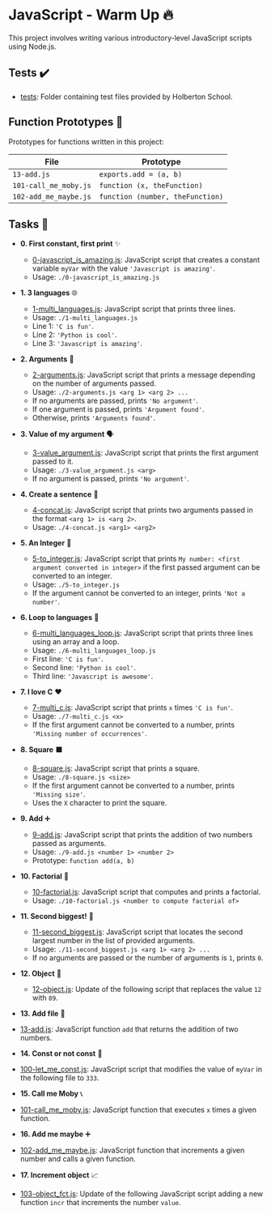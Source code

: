 # JavaScript - Warm Up 🔥

This project involves writing various introductory-level JavaScript scripts using Node.js.

## Tests ✔️

* [tests](./tests): Folder containing test files provided by Holberton School.

## Function Prototypes 💾

Prototypes for functions written in this project:

| File                  | Prototype                                  |
|-----------------------|--------------------------------------------|
| `13-add.js`           | `exports.add = (a, b)`                     |
| `101-call_me_moby.js` | `function (x, theFunction)`                |
| `102-add_me_maybe.js` | `function (number, theFunction)`           |

## Tasks 📄

* **0. First constant, first print** ✨
  * [0-javascript_is_amazing.js](./0-javascript_is_amazing.js): JavaScript script that creates a constant variable `myVar` with the value `'Javascript is amazing'`.
  * Usage: `./0-javascript_is_amazing.js`

* **1. 3 languages** 🌐
  * [1-multi_languages.js](./1-multi_languages.js): JavaScript script that prints three lines.
  * Usage: `./1-multi_languages.js`
  * Line 1: `'C is fun'`.
  * Line 2: `'Python is cool'`.
  * Line 3: `'Javascript is amazing'`.

* **2. Arguments** 💬
  * [2-arguments.js](./2-arguments.js): JavaScript script that prints a message depending on the number of arguments passed.
  * Usage: `./2-arguments.js <arg 1> <arg 2> ...`
  * If no arguments are passed, prints `'No argument'`.
  * If one argument is passed, prints `'Argument found'`.
  * Otherwise, prints `'Arguments found'`.

* **3. Value of my argument** 🗣️
  * [3-value_argument.js](./3-value_argument.js): JavaScript script that prints the first argument passed to it.
  * Usage: `./3-value_argument.js <arg>`
  * If no argument is passed, prints `'No argument'`.

* **4. Create a sentence** 📝
  * [4-concat.js](./4-concat.js): JavaScript script that prints two arguments passed in the format `<arg 1> is <arg 2>`.
  * Usage: `./4-concat.js <arg1> <arg2>`

* **5. An Integer** 🔢
  * [5-to_integer.js](./5-to_integer.js): JavaScript script that prints `My number: <first argument converted in integer>` if the first passed argument can be converted to an integer.
  * Usage: `./5-to_integer.js`
  * If the argument cannot be converted to an integer, prints `'Not a number'`.

* **6. Loop to languages** 🔄
  * [6-multi_languages_loop.js](./6-multi_languages_loop.js): JavaScript script that prints three lines using an array and a loop.
  * Usage: `./6-multi_languages_loop.js`
  * First line: `'C is fun'`.
  * Second line: `'Python is cool'`.
  * Third line: `'Javascript is awesome'`.

* **7. I love C** ❤️
  * [7-multi_c.js](./7-multi_c.js): JavaScript script that prints `x` times `'C is fun'`.
  * Usage: `./7-multi_c.js <x>`
  * If the first argument cannot be converted to a number, prints `'Missing number of occurrences'`.

* **8. Square** ⬛
  * [8-square.js](./8-square.js): JavaScript script that prints a square.
  * Usage: `./8-square.js <size>`
  * If the first argument cannot be converted to a number, prints `'Missing size'`.
  * Uses the `X` character to print the square.

* **9. Add** ➕
  * [9-add.js](./9-add.js): JavaScript script that prints the addition of two numbers passed as arguments.
  * Usage: `./9-add.js <number 1> <number 2>`
  * Prototype: `function add(a, b)`

* **10. Factorial** 🧮
  * [10-factorial.js](./10-factorial.js): JavaScript script that computes and prints a factorial.
  * Usage: `./10-factorial.js <number to compute factorial of>`

* **11. Second biggest!** 🥈
  * [11-second_biggest.js](./11-second_biggest.js): JavaScript script that locates the second largest number in the list of provided arguments.
  * Usage: `./11-second_biggest.js <arg 1> <arg 2> ...`
  * If no arguments are passed or the number of arguments is `1`, prints `0`.

* **12. Object** 🔧
  * [12-object.js](./12-object.js): Update of the following script that replaces the value `12` with `89`.

* **13. Add file** 📂
* [13-add.js](./13-add.js): JavaScript function `add` that returns the addition of two numbers.

* **14. Const or not const** 🔄
* [100-let_me_const.js](./100-let_me_const.js): JavaScript script that modifies the value of `myVar` in the following file to `333`.

* **15. Call me Moby** 📞
* [101-call_me_moby.js](./101-call_me_moby.js): JavaScript function that executes `x` times a given function.

* **16. Add me maybe** ➕
* [102-add_me_maybe.js](./102-add_me_maybe.js): JavaScript function that increments a given number and calls a given function.

* **17. Increment object** 📈
* [103-object_fct.js](./103-object_fct.js): Update of the following JavaScript script adding a new function `incr` that increments the number `value`.
